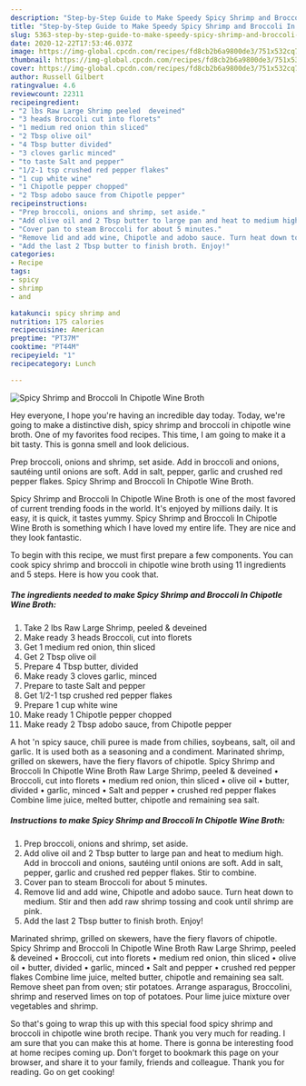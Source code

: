 ```yaml
---
description: "Step-by-Step Guide to Make Speedy Spicy Shrimp and Broccoli In Chipotle Wine Broth"
title: "Step-by-Step Guide to Make Speedy Spicy Shrimp and Broccoli In Chipotle Wine Broth"
slug: 5363-step-by-step-guide-to-make-speedy-spicy-shrimp-and-broccoli-in-chipotle-wine-broth
date: 2020-12-22T17:53:46.037Z
image: https://img-global.cpcdn.com/recipes/fd8cb2b6a9800de3/751x532cq70/spicy-shrimp-and-broccoli-in-chipotle-wine-broth-recipe-main-photo.jpg
thumbnail: https://img-global.cpcdn.com/recipes/fd8cb2b6a9800de3/751x532cq70/spicy-shrimp-and-broccoli-in-chipotle-wine-broth-recipe-main-photo.jpg
cover: https://img-global.cpcdn.com/recipes/fd8cb2b6a9800de3/751x532cq70/spicy-shrimp-and-broccoli-in-chipotle-wine-broth-recipe-main-photo.jpg
author: Russell Gilbert
ratingvalue: 4.6
reviewcount: 22311
recipeingredient:
- "2 lbs Raw Large Shrimp peeled  deveined"
- "3 heads Broccoli cut into florets"
- "1 medium red onion thin sliced"
- "2 Tbsp olive oil"
- "4 Tbsp butter divided"
- "3 cloves garlic minced"
- "to taste Salt and pepper"
- "1/2-1 tsp crushed red pepper flakes"
- "1 cup white wine"
- "1 Chipotle pepper chopped"
- "2 Tbsp adobo sauce from Chipotle pepper"
recipeinstructions:
- "Prep broccoli, onions and shrimp, set aside."
- "Add olive oil and 2 Tbsp butter to large pan and heat to medium high. Add in broccoli and onions, sautéing until onions are soft. Add in salt, pepper, garlic and crushed red pepper flakes. Stir to combine."
- "Cover pan to steam Broccoli for about 5 minutes."
- "Remove lid and add wine, Chipotle and adobo sauce. Turn heat down to medium. Stir and then add raw shrimp tossing and cook until shrimp are pink."
- "Add the last 2 Tbsp butter to finish broth. Enjoy!"
categories:
- Recipe
tags:
- spicy
- shrimp
- and

katakunci: spicy shrimp and 
nutrition: 175 calories
recipecuisine: American
preptime: "PT37M"
cooktime: "PT44M"
recipeyield: "1"
recipecategory: Lunch

---
```



![Spicy Shrimp and Broccoli In Chipotle Wine Broth](https://img-global.cpcdn.com/recipes/fd8cb2b6a9800de3/751x532cq70/spicy-shrimp-and-broccoli-in-chipotle-wine-broth-recipe-main-photo.jpg)

Hey everyone, I hope you're having an incredible day today. Today, we're going to make a distinctive dish, spicy shrimp and broccoli in chipotle wine broth. One of my favorites food recipes. This time, I am going to make it a bit tasty. This is gonna smell and look delicious.

Prep broccoli, onions and shrimp, set aside. Add in broccoli and onions, sautéing until onions are soft. Add in salt, pepper, garlic and crushed red pepper flakes. Spicy Shrimp and Broccoli In Chipotle Wine Broth.

Spicy Shrimp and Broccoli In Chipotle Wine Broth is one of the most favored of current trending foods in the world. It's enjoyed by millions daily. It is easy, it is quick, it tastes yummy. Spicy Shrimp and Broccoli In Chipotle Wine Broth is something which I have loved my entire life. They are nice and they look fantastic.


To begin with this recipe, we must first prepare a few components. You can cook spicy shrimp and broccoli in chipotle wine broth using 11 ingredients and 5 steps. Here is how you cook that.

<!--inarticleads1-->

##### The ingredients needed to make Spicy Shrimp and Broccoli In Chipotle Wine Broth:

1. Take 2 lbs Raw Large Shrimp, peeled &amp; deveined
1. Make ready 3 heads Broccoli, cut into florets
1. Get 1 medium red onion, thin sliced
1. Get 2 Tbsp olive oil
1. Prepare 4 Tbsp butter, divided
1. Make ready 3 cloves garlic, minced
1. Prepare to taste Salt and pepper
1. Get 1/2-1 tsp crushed red pepper flakes
1. Prepare 1 cup white wine
1. Make ready 1 Chipotle pepper chopped
1. Make ready 2 Tbsp adobo sauce, from Chipotle pepper


A hot &#39;n spicy sauce, chili puree is made from chilies, soybeans, salt, oil and garlic. It is used both as a seasoning and a condiment. Marinated shrimp, grilled on skewers, have the fiery flavors of chipotle. Spicy Shrimp and Broccoli In Chipotle Wine Broth Raw Large Shrimp, peeled &amp; deveined • Broccoli, cut into florets • medium red onion, thin sliced • olive oil • butter, divided • garlic, minced • Salt and pepper • crushed red pepper flakes Combine lime juice, melted butter, chipotle and remaining sea salt. 

<!--inarticleads2-->

##### Instructions to make Spicy Shrimp and Broccoli In Chipotle Wine Broth:

1. Prep broccoli, onions and shrimp, set aside.
1. Add olive oil and 2 Tbsp butter to large pan and heat to medium high. Add in broccoli and onions, sautéing until onions are soft. Add in salt, pepper, garlic and crushed red pepper flakes. Stir to combine.
1. Cover pan to steam Broccoli for about 5 minutes.
1. Remove lid and add wine, Chipotle and adobo sauce. Turn heat down to medium. Stir and then add raw shrimp tossing and cook until shrimp are pink.
1. Add the last 2 Tbsp butter to finish broth. Enjoy!


Marinated shrimp, grilled on skewers, have the fiery flavors of chipotle. Spicy Shrimp and Broccoli In Chipotle Wine Broth Raw Large Shrimp, peeled &amp; deveined • Broccoli, cut into florets • medium red onion, thin sliced • olive oil • butter, divided • garlic, minced • Salt and pepper • crushed red pepper flakes Combine lime juice, melted butter, chipotle and remaining sea salt. Remove sheet pan from oven; stir potatoes. Arrange asparagus, Broccolini, shrimp and reserved limes on top of potatoes. Pour lime juice mixture over vegetables and shrimp. 

So that's going to wrap this up with this special food spicy shrimp and broccoli in chipotle wine broth recipe. Thank you very much for reading. I am sure that you can make this at home. There is gonna be interesting food at home recipes coming up. Don't forget to bookmark this page on your browser, and share it to your family, friends and colleague. Thank you for reading. Go on get cooking!
